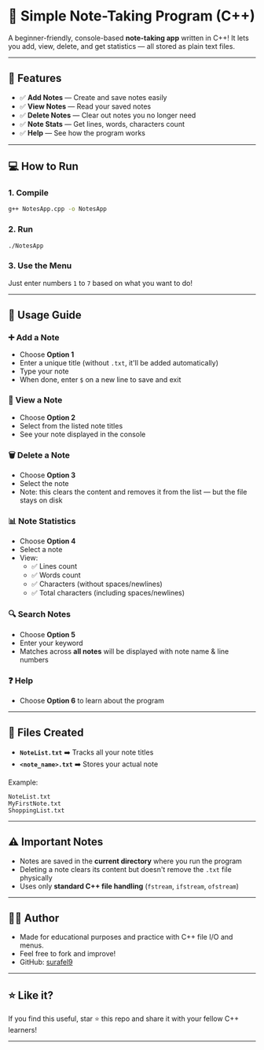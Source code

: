 # 📒 Simple Note-Taking Program (C++)

A beginner-friendly, console-based **note-taking app** written in C++!
It lets you add, view, delete, and get statistics — all stored as plain text files.

---

## 🚀 Features

- ✅ **Add Notes** — Create and save notes easily
- ✅ **View Notes** — Read your saved notes
- ✅ **Delete Notes** — Clear out notes you no longer need
- ✅ **Note Stats** — Get lines, words, characters count
- ✅ **Help** — See how the program works

---

## 💻 How to Run

### 1. Compile
```bash
g++ NotesApp.cpp -o NotesApp
```

### 2. Run
```bash
./NotesApp
```

### 3. Use the Menu
Just enter numbers `1` to `7` based on what you want to do!

---

## 📝 Usage Guide

### ➕ Add a Note
- Choose **Option 1**
- Enter a unique title (without `.txt`, it'll be added automatically)
- Type your note
- When done, enter `$` on a new line to save and exit

### 👀 View a Note
- Choose **Option 2**
- Select from the listed note titles
- See your note displayed in the console

### 🗑️ Delete a Note
- Choose **Option 3**
- Select the note
- Note: this clears the content and removes it from the list — but the file stays on disk

### 📊 Note Statistics
- Choose **Option 4**
- Select a note
- View:
  - ✅ Lines count
  - ✅ Words count
  - ✅ Characters (without spaces/newlines)
  - ✅ Total characters (including spaces/newlines)

### 🔍 Search Notes
- Choose **Option 5**
- Enter your keyword
- Matches across **all notes** will be displayed with note name & line numbers

### ❓ Help
- Choose **Option 6** to learn about the program

---

## 📂 Files Created

- **`NoteList.txt`**  ➡️ Tracks all your note titles
- **`<note_name>.txt`** ➡️ Stores your actual note

Example:
```plaintext
NoteList.txt
MyFirstNote.txt
ShoppingList.txt
```

---

## ⚠️ Important Notes

- Notes are saved in the **current directory** where you run the program
- Deleting a note clears its content but doesn't remove the `.txt` file physically
- Uses only **standard C++ file handling** (`fstream`, `ifstream`, `ofstream`)

---

## 👨‍💻 Author
- Made for educational purposes and practice with C++ file I/O and menus.
- Feel free to fork and improve!
- GitHub: [surafel9](https://github.com/surafel9)


---

## ⭐️ Like it?
If you find this useful, star ⭐ this repo and share it with your fellow C++ learners!

---


